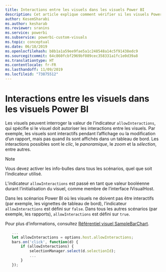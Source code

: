 ```yaml
---
title: Interactions entre les visuels dans les visuels Power BI
description: Cet article explique comment vérifier si les visuels Power BI doivent autoriser les interactions entre les visuels.
author: KesemSharabi
ms.author: kesharab
ms.reviewer: sranins
ms.service: powerbi
ms.subservice: powerbi-custom-visuals
ms.topic: conceptual
ms.date: 06/18/2019
ms.openlocfilehash: b8b1a1a59ee9fae5a1c248548a14c5f91438edc9
ms.sourcegitcommit: 64c860fcbf2969bf089cec358331a1fc1e0d39a8
ms.translationtype: HT
ms.contentlocale: fr-FR
ms.lasthandoff: 11/09/2019
ms.locfileid: "73875512"
---
```

# <a name="visual-interactions-in-power-bi-visuals"></a>Interactions entre les visuels dans les visuels Power BI

Les visuels peuvent interroger la valeur de l’indicateur `allowInteractions`, qui spécifie si le visuel doit autoriser les interactions entre les visuels. Par exemple, les visuels sont interactifs pendant l’affichage ou la modification d’un rapport, mais pas quand ils sont affichés dans un tableau de bord. Les interactions possibles sont le *clic*, le *panoramique*, le *zoom* et la *sélection*, entre autres. 

> [!NOTE]
> Vous devez activer les info-bulles dans tous les scénarios, quel que soit l’indicateur utilisé.

L’indicateur `allowInteractions` est passé en tant que valeur booléenne durant l’initialisation du visuel, comme membre de l’interface IVisualHost.

Dans les scénarios Power BI où les visuels ne doivent pas être interactifs (par exemple, les vignettes de tableau de bord), l’indicateur `allowInteractions` est défini sur `false`. Dans tous les autres scénarios (par exemple, les rapports), `allowInteractions` est défini sur `true`.

Pour plus d’informations, consultez [Référentiel visuel SampleBarChart](https://github.com/Microsoft/PowerBI-visuals-sampleBarChart/commit/59a47935d8f5272ce145fe804193599ddb7e2001).

```typescript
   ...
   let allowInteractions = options.host.allowInteractions;
   bars.on('click', function(d) {
       if (allowInteractions) {
           selectionManager.select(d.selectionId);
           ...
       }
   });
```

